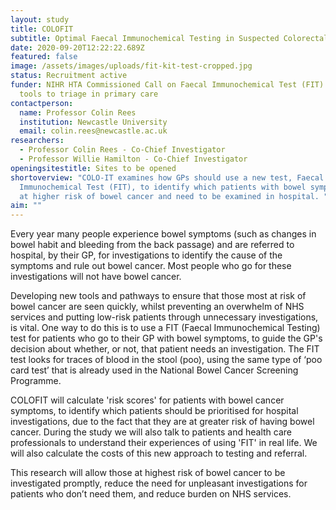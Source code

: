 ```yaml
---
layout: study
title: COLOFIT
subtitle: Optimal Faecal Immunochemical Testing in Suspected Colorectal Cancer
date: 2020-09-20T12:22:22.689Z
featured: false
image: /assets/images/uploads/fit-kit-test-cropped.jpg
status: Recruitment active
funder: NIHR HTA Commissioned Call on Faecal Immunochemical Test (FIT) based
  tools to triage in primary care
contactperson:
  name: Professor Colin Rees
  institution: Newcastle University
  email: colin.rees@newcastle.ac.uk
researchers:
  - Professor Colin Rees - Co-Chief Investigator
  - Professor Willie Hamilton - Co-Chief Investigator
openingsitestitle: Sites to be opened
shortoverview: "COLO-IT examines how GPs should use a new test, Faecal
  Immunochemical Test (FIT), to identify which patients with bowel symptoms, are
  at higher risk of bowel cancer and need to be examined in hospital. "
aim: ""
---
```

Every year many people experience bowel symptoms (such as changes in bowel habit and bleeding from the back passage) and are referred to hospital, by their GP, for investigations to identify the cause of the symptoms and rule out bowel cancer. Most people who go for these investigations will not have bowel cancer. 

Developing new tools and pathways to ensure that those most at risk of bowel cancer are seen quickly, whilst preventing an overwhelm of NHS services and putting low-risk patients through unnecessary investigations, is vital. One way to do this is to use a FIT (Faecal Immunochemical Testing) test for patients who go to their GP with bowel symptoms, to guide the GP's decision about whether, or not, that patient needs an investigation. The FIT test looks for traces of blood in the stool (poo), using the same type of ‘poo card test’ that is already used in the National Bowel Cancer Screening Programme. 

COLOFIT will calculate 'risk scores' for patients with bowel cancer symptoms, to identify which patients should be prioritised for hospital investigations, due to the fact that they are at greater risk of having bowel cancer. During the study we will also talk to patients and health care professionals to understand their experiences of using 'FIT' in real life. We will also calculate the costs of this new approach to testing and referral. 

This research will allow those at highest risk of bowel cancer to be investigated promptly, reduce the need for unpleasant investigations for patients who don’t need them, and reduce burden on NHS services.
